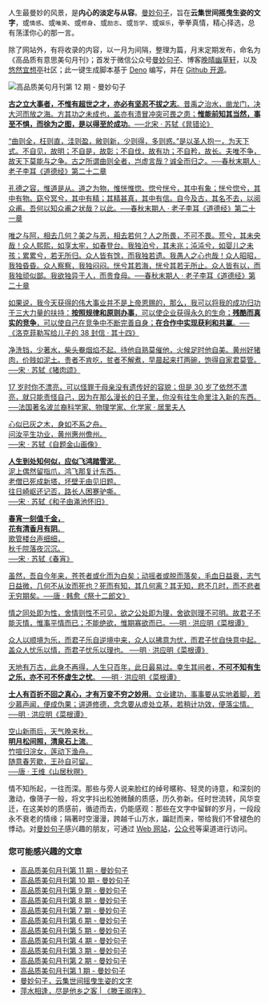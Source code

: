 人生最曼妙的风景，是**内心的淡定与从容**。[曼妙句子](https://read.lovejade.cn/)，旨在**云集世间摇曳生姿的文字**，或`情感`、或`唯美`、或`修身`、或`励志`、或`哲学`、或`娱乐`，拳拳真情，精心择选，总有荡漾你心的那一言。

除了网站外，有将收录的内容，以一月为间隔，整理为篇，月末定期发布，命名为《高品质有意思美句月刊》；首发于微信公众号[曼妙句子](https://mp.weixin.qq.com/mp/appmsgalbum?__biz=Mzk0NzI5NjQ3Mg==&action=getalbum&album_id=2103726193429512196)、博客[晚晴幽草轩](https://www.jeffjade.com)，以及[悠然宜想亭](https://forum.lovejade.cn/)社区；此一键生成脚本基于 [Deno](https://nicelinks.site/post/602d30aad099ff5688618591) 编写，并在 [Github 开源](https://github.com/nicejade/sentences-monthly-newsletter)。

![高品质美句月刊第 12 期 - 曼妙句子](https://image.nicelinks.site/jpg/nice-links-012.jpg)

[**古之立大事者，不惟有超世之才，亦必有坚忍不拔之志**。昔禹之治水，凿龙门，决大河而放之海。方其功之未成也，盖亦有溃冒冲突可畏之患；**惟能前知其当然，事至不惧，而徐为之图，是以得至於成功**。──北宋 · 苏轼《晁错论》](https://read.lovejade.cn/p/63345f823423870b914def1b) 

[“曲则全，枉则直，洼则盈，敝则新，少则得，多则惑。”是以圣人抱一，为天下式。不自见，故明；不自是，故彰；不自伐，故有功；不自矜，故长。夫唯不争，故天下莫能与之争。古之所谓曲则全者，岂虚言哉？诚全而归之。──春秋末期人 · 老子李耳《道德经》第二十二章](https://read.lovejade.cn/p/63345dfc3423870b914def12) 

[孔德之容，惟道是从。道之为物，惟恍惟惚。惚兮恍兮，其中有象；恍兮惚兮，其中有物。窈兮冥兮，其中有精；其精甚真，其中有信。自今及古，其名不去，以阅众甫。吾何以知众甫之状哉？以此。──春秋末期人 · 老子李耳《道德经》第二十一章](https://read.lovejade.cn/p/63345de63423870b914def0f) 

[唯之与阿，相去几何？美之与恶，相去若何？人之所畏，不可不畏。荒兮，其未央哉！众人熙熙，如享太牢，如春登台。我独泊兮，其未兆；沌沌兮，如婴儿之未孩；累累兮，若无所归。众人皆有馀，而我独若遗。我愚人之心也哉！众人昭昭，我独昏昏。众人察察，我独闷闷。恍兮其若海，恍兮其若无所止。众人皆有以，而我独顽似鄙。我欲独异于人，而贵食母。──春秋末期人 · 老子李耳《道德经》第二十章](https://read.lovejade.cn/p/63345d083423870b914def05) 

[如果说，我今天获得的伟大事业并不是上帝恩赐的，那么，我可以将我的成功归功于三大力量的扶持：**按照规律和原则办事**，可以使企业获得永久的生命；**残酷而真实的竞争**，可以使自己在竞争中不断完善自身；**在合作中实现获利和共赢**。── 《洛克菲勒写给儿子的 38 封信 · 其十四》](https://read.lovejade.cn/p/63345bd63423870b914deef0) 

[净洗铛，少著水，柴头罨烟焰不起。待他自熟莫催他，火候足时他自美。黄州好猪肉，价贱如泥土。贵者不肯吃，贫者不解煮，早晨起来打两碗，饱得自家君莫管。──宋 · 苏轼《猪肉颂》](https://read.lovejade.cn/p/632754a47d17c63098aa634c) 

[17 岁时你不漂亮，可以怪罪于母亲没有遗传好的容貌；但是 30 岁了依然不漂亮，就只能责怪自己，因为在那么漫长的日子里，你没有往生命里注入新的东西。──法国著名波兰裔科学家、物理学家、化学家 · 居里夫人](https://read.lovejade.cn/p/632355be6d57c401f21d672a) 

[心似已灰之木，身如不系之舟。   
问汝平生功业，黄州惠州儋州。   
──宋 · 苏轼《自题金山画像》](https://read.lovejade.cn/p/632354c86d57c401f21d6729) 

[**人生到处知何似，应似飞鸿踏雪泥**。   
泥上偶然留指爪，鸿飞那复计东西。   
老僧已死成新塔，坏壁无由见旧题。   
往日崎岖还记否，路长人困蹇驴嘶。   
──宋 · 苏轼《和子由渑池怀旧》](https://read.lovejade.cn/p/63182d2cc0922e0e572bde88) 

[**春宵一刻值千金，   
花有清香月有阴**。   
歌管楼台声细细，   
秋千院落夜沉沉。   
──宋 · 苏轼《春宵》](https://read.lovejade.cn/p/63182c56c0922e0e572bde87) 

[虽然，吾自今年来，苍苍者或化而为白矣；动摇者或脱而落矣，毛血日益衰，志气日益微，几何不从汝而死也？死而有知，其几何离？其无知，悲不几时，而不悲者无穷期矣。──唐 · 韩愈《祭十二郎文》](https://read.lovejade.cn/p/63182bbec0922e0e572bde86) 

[情之同处即为性，舍情则性不可见，欲之公处即为理，舍欲则理不可明。故君子不能灭情，惟事平情而已；不能绝欲，惟期寡欲而已。──明 · 洪应明《菜根谭》](https://read.lovejade.cn/p/63182b0fc0922e0e572bde85) 

[众人以顺境为乐，而君子乐自逆境中来，众人以拂意为忧，而君子忧自快意中起。盖众人忧乐以情，而君子忧乐以理也。 ──明 · 洪应明《菜根谭》](https://read.lovejade.cn/p/63182abbc0922e0e572bde84) 

[天地有万古，此身不再得，人生只百年，此日最易过。幸生其间者，**不可不知有生之乐，亦不可不怀虚生之忧**。 ──明 · 洪应明《菜根谭》](https://read.lovejade.cn/p/63182aa0c0922e0e572bde83) 

[**士人有百折不回之真心，才有万变不穷之妙用**。立业建功，事事要从实地着脚，若少慕声闻，便成伪果；讲道修德，念念要从虚处立基，若稍计功效，便落尘情。 ──明 · 洪应明《菜根谭》](https://read.lovejade.cn/p/6314ce87da980235eff9f7fc) 

[空山新雨后，天气晚来秋。   
**明月松间照，清泉石上流**。   
竹喧归浣女，莲动下渔舟。   
随意春芳歇，王孙自可留。   
──唐 · 王维《山居秋暝》](https://read.lovejade.cn/p/6314cdbbda980235eff9f7fb) 

情不知所起，一往而深。那些与旁人说来脸红的绰号暱称、轻灵的诗意，和深刻的激动，像筛子一般，将文字抖出松弛微醺的质感，历久弥新。任时世流转，风华变迁，在这美妙的质感前，循迹而去，仍能感观：那些在文字中留鲜的岁月，一段段永不衰老的情缘；隔著时空漫漫，跨越千山万水，蹁跹而来，带给我们不曾褪色的悸动。对[曼妙句子](http://read.lovejade.cn/)感兴趣的朋友，可通过 [Web 网站](http://read.lovejade.cn/)，[公众号](https://mp.weixin.qq.com/mp/appmsgalbum?__biz=Mzk0NzI5NjQ3Mg==&action=getalbum&album_id=2103726193429512196)等渠道进行访问。

### 您可能感兴趣的文章

- [高品质美句月刊第 11 期 - 曼妙句子](https://forum.lovejade.cn/d/212-11)
- [高品质美句月刊第 10 期 - 曼妙句子](https://forum.lovejade.cn/d/208-10)
- [高品质美句月刊第 9 期 - 曼妙句子](https://forum.lovejade.cn/d/196-9)
- [高品质美句月刊第 8 期 - 曼妙句子](https://forum.lovejade.cn/d/183-8)
- [高品质美句月刊第 7 期 - 曼妙句子](https://forum.lovejade.cn/d/171-7)
- [高品质美句月刊第 6 期 - 曼妙句子](https://forum.lovejade.cn/d/144-4)
- [高品质美句月刊第 5 期 - 曼妙句子](https://forum.lovejade.cn/d/153-5)
- [高品质美句月刊第 4 期 - 曼妙句子](https://forum.lovejade.cn/d/144-4)
- [高品质美句月刊第 3 期 - 曼妙句子](https://forum.lovejade.cn/d/136-3)
- [高品质美句月刊第 2 期 - 曼妙句子](https://forum.lovejade.cn/d/124-2)
- [高品质美句月刊第 1 期 - 曼妙句子](https://forum.lovejade.cn/d/113-1)
- [曼妙句子，云集世间摇曳生姿的文字](https://forum.lovejade.cn/d/111)
- [萍水相逢，尽是他乡之客 | 《滕王阁序》](https://forum.lovejade.cn/d/73)
